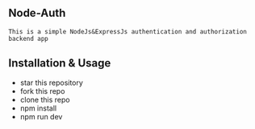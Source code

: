 ## Node-Auth

`` This is a simple NodeJs&ExpressJs authentication and authorization backend app ``

## Installation & Usage

- star this repository
- fork this repo
- clone this repo
- npm install
- npm run dev